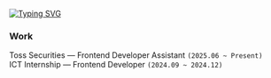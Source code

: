 [![Typing SVG](https://readme-typing-svg.demolab.com?font=Host+Grotesk&size=22&letterSpacing=1px&duration=700&pause=500&color=0064FF&multiline=true&width=470&height=75&lines=I'm+a+frontend+developer%2C;who+builds+scalable+UIs+with+React+and+TS)](https://git.io/typing-svg)


### Work

Toss Securities — Frontend Developer Assistant `(2025.06 ~ Present)`  
ICT Internship — Frontend Developer `(2024.09 ~ 2024.12)`  

